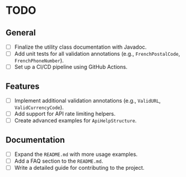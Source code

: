# TODO

## General
- [ ] Finalize the utility class documentation with Javadoc.
- [ ] Add unit tests for all validation annotations (e.g., `FrenchPostalCode`, `FrenchPhoneNumber`).
- [ ] Set up a CI/CD pipeline using GitHub Actions.

## Features
- [ ] Implement additional validation annotations (e.g., `ValidURL`, `ValidCurrencyCode`).
- [ ] Add support for API rate limiting helpers.
- [ ] Create advanced examples for `ApiHelpStructure`.

## Documentation
- [ ] Expand the `README.md` with more usage examples.
- [ ] Add a FAQ section to the `README.md`.
- [ ] Write a detailed guide for contributing to the project.
